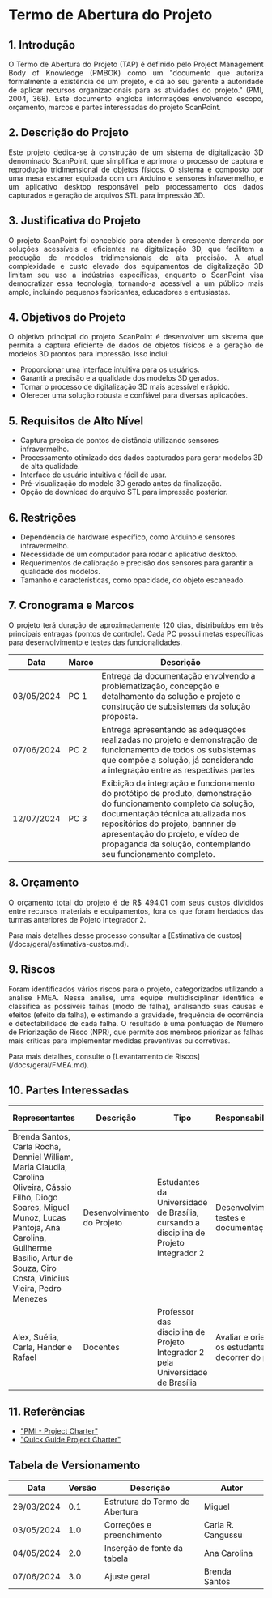 # Termo de Abertura do Projeto

## 1. Introdução
<p style="text-align:justify;">O Termo de Abertura do Projeto (TAP) é definido pelo Project Management Body of Knowledge (PMBOK) como um "documento que autoriza formalmente a existência de um projeto, e dá ao seu gerente a autoridade de aplicar recursos organizacionais para as atividades do projeto." (PMI, 2004, 368). Este documento engloba informações envolvendo escopo, orçamento, marcos e partes interessadas do projeto ScanPoint.</p>

## 2. Descrição do Projeto
<p style="text-align:justify;">Este projeto dedica-se à construção de um sistema de digitalização 3D denominado ScanPoint, que simplifica e aprimora o processo de captura e reprodução tridimensional de objetos físicos. O sistema é composto por uma mesa escaner equipada com um Arduino e sensores infravermelho, e um aplicativo desktop responsável pelo processamento dos dados capturados e geração de arquivos STL para impressão 3D.</p>

## 3. Justificativa do Projeto
<p style="text-align:justify;">O projeto ScanPoint foi concebido para atender à crescente demanda por soluções acessíveis e eficientes na digitalização 3D, que facilitem a produção de modelos tridimensionais de alta precisão. A atual complexidade e custo elevado dos equipamentos de digitalização 3D limitam seu uso a indústrias específicas, enquanto o ScanPoint visa democratizar essa tecnologia, tornando-a acessível a um público mais amplo, incluindo pequenos fabricantes, educadores e entusiastas.</p>

## 4. Objetivos do Projeto
<p style="text-align:justify;">O objetivo principal do projeto ScanPoint é desenvolver um sistema que permita a captura eficiente de dados de objetos físicos e a geração de modelos 3D prontos para impressão. Isso inclui:</p>

* Proporcionar uma interface intuitiva para os usuários.
* Garantir a precisão e a qualidade dos modelos 3D gerados.
* Tornar o processo de digitalização 3D mais acessível e rápido.
* Oferecer uma solução robusta e confiável para diversas aplicações.

## 5. Requisitos de Alto Nível
* Captura precisa de pontos de distância utilizando sensores infravermelho.
* Processamento otimizado dos dados capturados para gerar modelos 3D de alta qualidade.
* Interface de usuário intuitiva e fácil de usar.
* Pré-visualização do modelo 3D gerado antes da finalização.
* Opção de download do arquivo STL para impressão posterior.

## 6. Restrições
* Dependência de hardware específico, como Arduino e sensores infravermelho.
* Necessidade de um computador para rodar o aplicativo desktop.
* Requerimentos de calibração e precisão dos sensores para garantir a qualidade dos modelos.
* Tamanho e características, como opacidade, do objeto escaneado.

## 7. Cronograma e Marcos 
<p style="text-align:justify;">O projeto terá duração de aproximadamente 120 dias, distribuídos em três principais entragas (pontos de controle). Cada PC possui metas específicas para desenvolvimento e testes das funcionalidades.</p>

| Data | Marco | Descrição |
|---|---|---|
| 03/05/2024 | PC 1 | Entrega da documentação envolvendo a problematização, concepção e detalhamento da solução e projeto e construção de subsistemas da solução proposta. |
| 07/06/2024 | PC 2 | Entrega apresentando as adequações realizadas no projeto e demonstração de funcionamento de todos os subsistemas que compõe a solução, já considerando a integração entre as respectivas partes |
| 12/07/2024 | PC 3 | Exibição da integração e funcionamento do protótipo de produto, demonstração do funcionamento completo da solução, documentação técnica atualizada nos repositórios do projeto, bannner de apresentação do projeto, e vídeo de propaganda da solução, contemplando seu funcionamento completo. |

## 8. Orçamento
<p style="text-align:justify;">O orçamento total do projeto é de R$ 494,01 com seus custos divididos entre recursos materiais e equipamentos, fora os que foram herdados das turmas anteriores de Pojeto Integrador 2.</p> Para mais detalhes desse processo consultar a [Estimativa de custos](/docs/geral/estimativa-custos.md).

## 9. Riscos
<p style="text-align:justify;">Foram identificados vários riscos para o projeto, categorizados utilizando a análise FMEA. Nessa análise, uma equipe multidisciplinar identifica e classifica as possíveis falhas (modo de falha), analisando suas causas e efeitos (efeito da falha), e estimando a gravidade, frequência de ocorrência e detectabilidade de cada falha. O resultado é uma pontuação de Número de Priorização de Risco (NPR), que permite aos membros priorizar as falhas mais críticas para implementar medidas preventivas ou corretivas.</p> Para mais detalhes, consulte o [Levantamento de Riscos](/docs/geral/FMEA.md).

## 10. Partes Interessadas

| Representantes | Descrição | Tipo | Responsabilidades | Critério de sucesso | Envolvimento |
|---- |---- |---- |---- |---- |---- |
| Brenda Santos, Carla Rocha, Denniel William, Maria Claudia, Carolina Oliveira, Cássio Filho, Diogo Soares, Miguel Munoz, Lucas Pantoja, Ana Carolina, Guilherme Basilio, Artur de Souza, Ciro Costa, Vinicius Vieira, Pedro Menezes | Desenvolvimento do Projeto | Estudantes da Universidade de Brasília, cursando a disciplina de Projeto Integrador 2 | Desenvolvimento, testes e documentação | Finalizar o desenvolvimento e realizar as entregas dentro dos prazos | Alto |
| Alex, Suélia, Carla, Hander e Rafael | Docentes | Professor das disciplina de Projeto Integrador 2 pela Universidade de Brasília | Avaliar e orientar os estudantes no decorrer do projeto | Avaliar o produto em sua totalidade | Alto |

## 11. Referências
* ["PMI - Project Charter"](https://www.pmi.org/learning/library/charter-selling-project-7473)
* ["Quick Guide Project Charter"](https://www.projectmanager.com/blog/project-charter)
 
## Tabela de Versionamento

| Data | Versão| Descrição | Autor |   
|------|-------|-----------|-------|   
|29/03/2024|0.1|Estrutura do Termo de Abertura| Miguel|   
|03/05/2024|1.0|Correções e preenchimento | Carla R. Cangussú|
|04/05/2024|2.0| Inserção de fonte da tabela | Ana Carolina |  
|07/06/2024|3.0| Ajuste geral | Brenda Santos | 